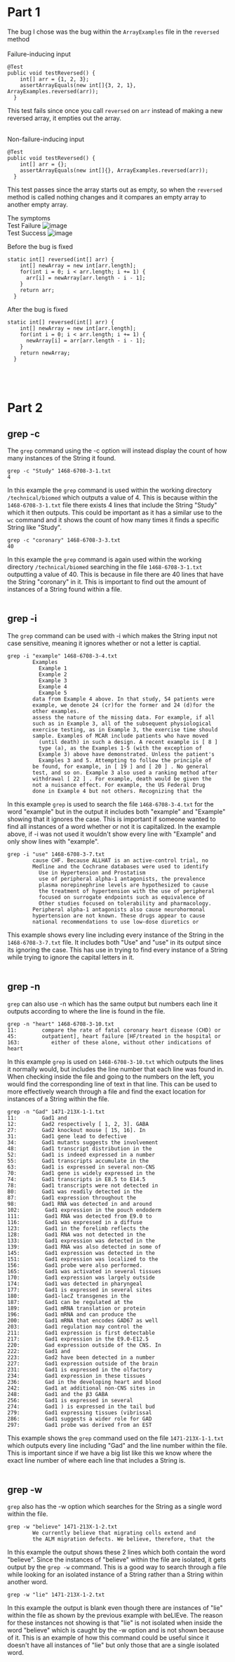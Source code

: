 # Part 1
The bug I chose was the bug within the `ArrayExamples` file in the `reversed` method <br> <br>
Failure-inducing input
```
@Test
public void testReversed() {
    int[] arr = {1, 2, 3};
    assertArrayEquals(new int[]{3, 2, 1}, ArrayExamples.reversed(arr));
  }
```
This test fails since once you call `reversed` on `arr` instead of making a new reversed array, it empties out the array. <br> <br>

Non-failure-inducing input
``` 
@Test
public void testReversed() {
    int[] arr = {};
    assertArrayEquals(new int[]{}, ArrayExamples.reversed(arr));
  }
```
This test passes since the array starts out as empty, so when the `reversed` method is called nothing changes and it compares an empty array to another empty array. <br>

The symptoms <br>
Test Failure
![image](arrTestFail.png) <br>
Test Success
![image](arrTestSuccess.png) <br>

Before the bug is fixed
```
static int[] reversed(int[] arr) {
    int[] newArray = new int[arr.length];
    for(int i = 0; i < arr.length; i += 1) {
      arr[i] = newArray[arr.length - i - 1];
    }
    return arr;
  }
```

After the bug is fixed
```
static int[] reversed(int[] arr) {
    int[] newArray = new int[arr.length];
    for(int i = 0; i < arr.length; i += 1) {
      newArray[i] = arr[arr.length - i - 1];
    }
    return newArray;
  }
```
<br>
<br>

# Part 2
## grep -c
The `grep` command using the -c option will instead display the count of how many instances of the String it found.
```
grep -c "Study" 1468-6708-3-1.txt
4
```
In this example the `grep` command is used within the working directory `/technical/biomed` which outputs a value of 4. This is because within the `1468-6708-3-1.txt` file there exists 4 lines that include the String "Study" which it then outputs. This could be important as it has a similar use to the `wc` command and it shows the count of how many times it finds a specific String like "Study".
```
grep -c "coronary" 1468-6708-3-3.txt
40
```
In this example the `grep` command is again used within the working directory `/technical/biomed` searching in the file `1468-6708-3-1.txt` outputting a value of 40. This is because in file there are 40 lines that have the String "coronary" in it. This is important to find out the amount of instances of a String found within a file. <br><br>




## grep -i
The `grep` command can be used with -i which makes the String input not case sensitive, meaning it ignores whether or not a letter is captial.
```
grep -i "example" 1468-6708-3-4.txt
        Examples
          Example 1
          Example 2
          Example 3
          Example 4
          Example 5
        data from Example 4 above. In that study, 54 patients were
        example, we denote 24 (cr)for the former and 24 (d)for the
        other examples.
        assess the nature of the missing data. For example, if all
        such as in Example 3, all of the subsequent physiological
        exercise testing, as in Example 3, the exercise time should
        sample. Examples of MCAR include patients who have moved
          (until death) in such a design. A recent example is [ 8 ]
          type (a), as the Examples 1-5 (with the exception of
          Example 3) above have demonstrated. Unless the patient's
          Examples 3 and 5. Attempting to follow the principle of
        be found, for example, in [ 19 ] and [ 20 ] . No general
        test, and so on. Example 3 also used a ranking method after
        withdrawal [ 22 ] . For example, death would be given the
        not a nuisance effect. For example, the US Federal Drug
        done in Example 4 but not others. Recognizing that the
```
In this example `grep` is used to search the file `1468-6708-3-4.txt` for the word "example" but in the output it includes both "example" and "Example" showing that it ignores the case. This is important if someone wanted to find all instances of a word whether or not it is capitalized. In the example above, if -i was not used it wouldn't show every line with "Example" and only show lines with "example".

```
grep -i "use" 1468-6708-3-7.txt
        cause CHF. Because ALLHAT is an active-control trial, no
        Medline and the Cochrane databases were used to identify
          Use in Hypertension and Prostatism
          use of peripheral alpha-1 antagonists, the prevalence
          plasma norepinephrine levels are hypothesized to cause
          the treatment of hypertension with the use of peripheral
          focused on surrogate endpoints such as equivalence of
          Other studies focused on tolerability and pharmacology.
        Peripheral alpha-1 antagonists also cause neurohormonal
        hypertension are not known. These drugs appear to cause
        national recommendations to use low-dose diuretics or
```
This example shows every line including every instance of the String in the `1468-6708-3-7.txt` file. It includes both "Use" and "use" in its output since its ignoring the case. This has use in trying to find every instance of a String while trying to ignore the capital letters in it. <br><br>




## grep -n
`grep` can also use -n which has the same output but numbers each line it outputs according to where the line is found in the file. 
```
grep -n "heart" 1468-6708-3-10.txt
11:        compare the rate of fatal coronary heart disease (CHD) or
45:        outpatient], heart failure [HF/treated in the hospital or
163:          either of these alone, without other indications of heart
```
In this example `grep` is used on `1468-6708-3-10.txt` which outputs the lines it normally would, but includes the line number that each line was found in. When checking inside the file and going to the numbers on the left, you would find the corresponding line of text in that line. This can be used to more effectively wearch through a file and find the exact location for instances of a String within the file.

```
grep -n "Gad" 1471-213X-1-1.txt
11:        Gad1 and 
12:        Gad2 respectively [ 1, 2, 3]. GABA
27:        Gad2 knockout mouse [ 15, 16]. In
31:        Gad1 gene lead to defective
34:        Gad1 mutants suggests the involvement
48:        Gad1 transcript distribution in the
52:        Gad1 is indeed expressed in a number
55:        Gad1 transcripts accumulate in the
63:        Gad1 is expressed in several non-CNS
70:        Gad1 gene is widely expressed in the
74:        Gad1 transcripts in E8.5 to E14.5
78:        Gad1 transcripts were not detected in
80:        Gad1 was readily detected in the
87:        Gad1 expression throughout the
98:        Gad1 RNA was detected in and around
102:        Gad1 expression in the pouch endoderm
111:        Gad1 RNA was detected from E9.0 to
116:        Gad1 was expressed in a diffuse
123:        Gad1 in the forelimb reflects the
128:        Gad1 RNA was not detected in the
133:        Gad1 expression was detected in the
139:        Gad1 RNA was also detected in some of
145:        Gad1 expression was detected in the
151:        Gad1 expression was localized to the
156:        Gad1 probe were also performed.
165:        Gad1 was activated in several tissues
170:        Gad1 expression was largely outside
174:        Gad1 was detected in pharyngeal
177:        Gad1 is expressed in several sites
180:        Gad1-lacZ transgenes in the
187:        Gad1 can be regulated at the
189:        Gad1 mRNA translation or protein
196:        Gad1 mRNA and can produce the
200:        Gad1 mRNA that encodes GAD67 as well
203:        Gad1 regulation may control the
211:        Gad1 expression is first detectable
217:        Gad1 expression in the E9.0-E12.5
220:        Gad expression outside of the CNS. In
222:        Gad1 and
223:        Gad2 have been detected in a number
227:        Gad1 expression outside of the brain
231:        Gad1 is expressed in the olfactory
234:        Gad1 expression in these tissues
236:        Gad in the developing heart and blood
242:        Gad1 at additional non-CNS sites in
248:        Gad1 and the β3 GABA
256:        Gad1 is expressed in several
274:        Gad1 ) is expressed in the tail bud
279:        Gad1 expressing tissues (vibrissal
286:        Gad1 suggests a wider role for GAD
297:        Gad1 probe was derived from an EST
```
This example shows the `grep` command used on the file `1471-213X-1-1.txt` which outputs every line including "Gad" and the line number within the file. This is important since if we have a big list like this we know where the exact line number of where each line that includes a String is.<br><br>



## grep -w
`grep` also has the -w option which searches for the String as a single word within the file.
```
grep -w "believe" 1471-213X-1-2.txt
        We currently believe that migrating cells extend and
        the ALM migration defects. We believe, therefore, that the
```
In this example the output shows these 2 lines which both contain the word "believe". Since the instances of "believe" within the file are isolated, it gets output by the `grep -w` command. This is a good way to search through a file while looking for an isolated instance of a String rather than a String within another word. 

```
grep -w "lie" 1471-213X-1-2.txt

```
In this example the output is blank even though there are instances of "lie" within the file as shown by the previous example with beLIEve. The reason for these instances not showing is that "lie" is not isolated when inside the word "believe" which is caught by the -w option and is not shown because of it. This is an example of how this command could be useful since it doesn't have all instances of "lie" but only those that are a single isolated word.
